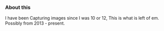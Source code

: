 ### About this 
I have been Capturing images since I was 10 or 12, This is what is left of em. 
Possibly from 2013 - present.
